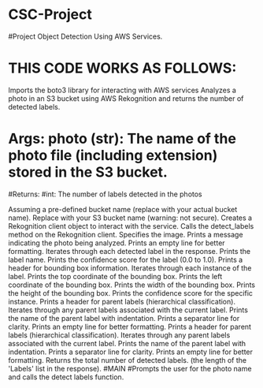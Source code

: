 # CSC-Project
#Project Object Detection Using AWS Services.



#	THIS CODE WORKS AS FOLLOWS:
 Imports the boto3 library for interacting with AWS services
 Analyzes a photo in an S3 bucket using AWS Rekognition and returns the number of detected labels.
 # Args:     photo (str): The name of the photo file (including extension) stored in the S3 bucket.
#Returns:
     #int: The number of labels detected in the photos 


     
 Assuming a pre-defined bucket name (replace with your actual bucket name).
 Replace with your S3 bucket name (warning: not secure).
 Creates a Rekognition client object to interact with the service.
 Calls the detect_labels method on the Rekognition client.
 Specifies the image.
 Prints a message indicating the photo being analyzed.
 Prints an empty line for better formatting.
 Iterates through each detected label in the response.
 Prints the label name.
 Prints the confidence score for the label (0.0 to 1.0).
 Prints a header for bounding box information.
 Iterates through each instance of the label.
 Prints the top coordinate of the bounding box.
 Prints the left coordinate of the bounding box.
 Prints the width of the bounding box.
 Prints the height of the bounding box.
 Prints the confidence score for the specific instance.
 Prints a header for parent labels (hierarchical classification).
 Iterates through any parent labels associated with the current label.
 Prints the name of the parent label with indentation.
 Prints a separator line for clarity.
 Prints an empty line for better formatting.
 Prints a header for parent labels (hierarchical classification).
 Iterates through any parent labels associated with the current label.
 Prints the name of the parent label with indentation.
 Prints a separator line for clarity.
 Prints an empty line for better formatting.
 Returns the total number of detected labels.
 (the length of the 'Labels' list in the response).
#MAIN
#Prompts the user for the photo name and calls the detect labels function.

